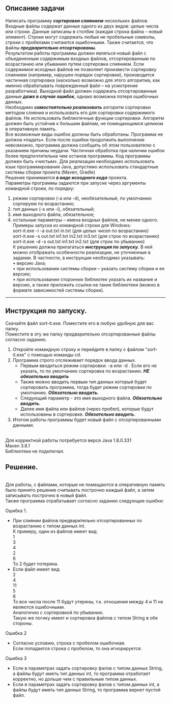 ## Описание задачи
Написать программу ***сортировки слиянием*** нескольких файлов.
<br/>Входные файлы содержат данные одного из двух видов: целые числа или строки. Данные записаны
в столбик (каждая строка файла – новый элемент). Строки могут содержать любые не пробельные
символы, строки с пробелами считаются ошибочными. Также считается, что файлы ***предварительно
отсортированы.***
<br/>Результатом работы программы должен являться новый файл с объединенным содержимым
входных файлов, отсортированным по возрастанию или убыванию путем сортировки слиянием.
Если содержимое исходных файлов не позволяет произвести сортировку слиянием (например,
нарушен порядок сортировки), производится частичная сортировка (насколько возможно для этого
алгоритма, как именно обрабатывать поврежденный файл – на усмотрение разработчика).
Выходной файл должен содержать отсортированные данные ***даже в случае ошибок***, однако
возможна потеря ошибочных данных.
<br/>Необходимо ***самостоятельно реализовать*** алгоритм сортировки методом слияния и использовать
его для сортировки содержимого файлов. Не использовать библиотечные функции сортировки.
Алгоритм должен быть устойчив к большим файлам, не помещающимся целиком в оперативную
память.
<br/>Все возможные виды ошибок должны быть обработаны. Программа не должна «падать». Если
после ошибки продолжить выполнение невозможно, программа должна сообщить об этом
пользователю с указанием причины неудачи. Частичная обработка при наличии ошибок более
предпочтительна чем останов программы. Код программы должен быть «чистым».
Для реализации необходимо использовать язык программирования Java, допустимо использовать
стандартные системы сборки проекта (Maven, Gradle)
<br/>Решение принимается ***в виде исходного кода*** проекта.
<br/>Параметры программы задаются при запуске через аргументы командной строки, по порядку:
1. режим сортировки (-a или -d), необязательный, по умолчанию сортируем по возрастанию;
2. тип данных (-s или -i), обязательный;
3. имя выходного файла, обязательное;
4. остальные параметры – имена входных файлов, не менее одного.
   <br/>Примеры запуска из командной строки для Windows:
   <br/>sort-it.exe -i -a out.txt in.txt (для целых чисел по возрастанию)
   <br/>sort-it.exe -s out.txt in1.txt in2.txt in3.txt (для строк по возрастанию)
   <br/>sort-it.exe -d -s out.txt in1.txt in2.txt (для строк по убыванию)
   <br/>К решению должна прилагаться ***инструкция по запуску.*** В ней можно отображать особенности
   реализации, не уточненные в задании. В частности, в инструкции необходимо указывать:
   <br/>• версию Java;
   <br/>• при использовании системы сборки – указать систему сборки и ее версию;
   <br/>• при использовании сторонних библиотек указать их название и версию, а также приложить
   ссылки на такие библиотеки (можно в формате зависимостей системы сборки).
---
## Инструкция по запуску.
Скачайте файл sort-it.exe. Поместите его в любую удобную для вас папку.
<br/>Поместите в эту же папку предварительно отсортированные файлы согласно заданию.
1. Откройте командную строку и перейдите в папку с файлом "sort-it.exe" с помощью команды cd.
2. Программа строго отслеживает порядок ввода данных. 
   * Первым вводиться режим сортировки: -a или -d . Если его не указать, то по умолчанию сортировка по возрастанию. ***НЕ обязательно вводить***
   * Также можно вводить первым тип данных который будет сортировать программа, тогда будет режим сортировки по умолчанию. ***Обязательно вводить.***
   * Следующий параметр - это имя выходного файла. ***Обязательно вводить.***
   * Далее имя файла или файлов (через пробел), которые будут использованы в сортировке. ***Обязательно вводить.***
3. Итогом работы программы будет новый файл с отсортированными данными.

<br/>Для корректной работы потребуется верся Java 1.8.0.331
<br/>Maven 3.8.1
<br/>Библиотеки не подключал.
## Решение.
<br/>Для работы, с файлами, которые не помещаются в оперативную память было принято решение считывать построчно каждый файл, а затем записывать построчно в новый файл.
<br/>Также программа отрабатывает согласно заданию следующие ошибки:

Ошибка 1.
<br/>
* При слиянии файлов предварительно отсортированных по возрастанию с типом данных int.
<br/>К примеру, один из файлов имеет вид:
<br/>1
<br/>3
<br/>4
<br/>2
<br/>6
<br/>То 2 будет потеряна.
* Если файл имеет вид:
<br/>2
<br/>4
<br/>11
<br/>5
<br/>8
<br/>То все числа после 11 будут утеряны, т.к. отношения между 4 и 11 не являются ошибочными.
<br/>Аналогично с сортировкой по убыванию.
<br/>Такую же логику имеет и сортировка файлов с типом String в обе стороны.

Ошибка 2
<br/>
* Согласно условию, строка с пробелом ошибочная.
  <br/>Если попадается строка с пробелом, то она игнорируется.

Ошибка 3
* Если в параметрах задать сортировку фалов с типом данных String, а файлы будут иметь тип данных int, то программа отработает корректно, но дольше чем с правильным типом данных.
* Если в параметрах задать сортировку фалов с типом данных int, а файлы будут иметь тип данных String, то программа вернет пустой файл.
